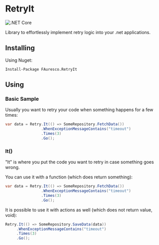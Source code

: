# RetryIt
![.NET Core](https://github.com/fauresco/retryit/workflows/.NET%20Core/badge.svg)

Library to effortlessly implement retry logic into your .net applications.

## Installing

Using Nuget:

    Install-Package FAuresco.RetryIt
    
## Using

### Basic Sample

Usually you want to retry your code when something happens for a few times:

```cs
var data = Retry.It(() => SomeRepository.FetchData())
                .WhenExceptionMessageContains("timeout")
                .Times(3)
                .Go();
```

### It()

"It" is where you put the code you want to retry in case something goes wrong.

You can use it with a function (which does return something):

```cs
var data = Retry.It(() => SomeRepository.FetchData())
                .WhenExceptionMessageContains("timeout")
                .Times(3)
                .Go();
```

It is possible to use it with actions as well (which does not return value, void):

```cs
Retry.It(() => SomeRepository.SaveData(data))
     .WhenExceptionMessageContains("timeout")
     .Times(3)
     .Go();
```